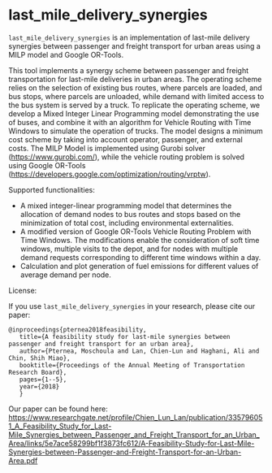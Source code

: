 # last_mile_delivery_synergies
`last_mile_delivery_synergies` is an implementation of last-mile delivery synergies between passenger and freight transport for urban areas using a MILP model and Google OR-Tools.

This tool implements a synergy scheme between passenger and freight transportation for last-mile deliveries in urban areas. The operating scheme relies on the selection of existing bus routes, where parcels are loaded, and bus stops, where parcels are unloaded, while demand with limited access to the bus system is served by a truck. To replicate the operating scheme, we develop a Mixed Integer Linear Programming model demonstrating the use of buses, and combine it with an algorithm for Vehicle Routing with Time Windows to simulate the operation of trucks. The model designs a minimum cost scheme by taking into account operator, passenger, and external costs.
The MILP Model is implemented using Gurobi solver (https://www.gurobi.com/), while the vehicle routing problem is solved using Google OR-Tools (https://developers.google.com/optimization/routing/vrptw).

Supported functionalities:

- A mixed integer-linear programming model that determines the allocation of demand nodes to bus routes and stops based on the minimization of total cost, including environmental externalities.
- A modified version of Google OR-Tools Vehicle Routing Problem with Time Windows. The modifications enable the consideration of soft time windows, multiple visits to the depot, and for nodes with multiple demand requests corresponding to different time windows within a day.
- Calculation and plot generation of fuel emissions for different values of average demand per node.

License:

If you use `last_mile_delivery_synergies` in your research, please cite our paper:

```
@inproceedings{pternea2018feasibility,
   title={A feasibility study for last-mile synergies between passenger and freight transport for an urban area},
   author={Pternea, Moschoula and Lan, Chien-Lun and Haghani, Ali and Chin, Shih Miao},  
   booktitle={Proceedings of the Annual Meeting of Transportation Research Board},
   pages={1--5},  
   year={2018} 
   }
```

Our paper can be found here: https://www.researchgate.net/profile/Chien_Lun_Lan/publication/335796051_A_Feasibility_Study_for_Last-Mile_Synergies_between_Passenger_and_Freight_Transport_for_an_Urban_Area/links/5e7ace58299bf1f3873fc612/A-Feasibility-Study-for-Last-Mile-Synergies-between-Passenger-and-Freight-Transport-for-an-Urban-Area.pdf

